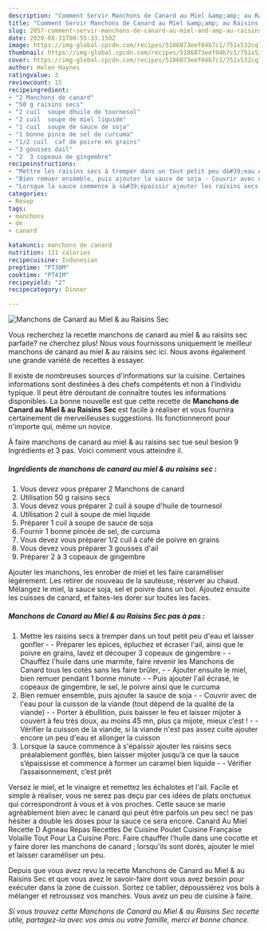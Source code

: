 ```yaml
---
description: "Comment Servir Manchons de Canard au Miel &amp;amp; au Raisins Sec"
title: "Comment Servir Manchons de Canard au Miel &amp;amp; au Raisins Sec"
slug: 2057-comment-servir-manchons-de-canard-au-miel-and-amp-au-raisins-sec
date: 2020-08-31T00:55:33.150Z
image: https://img-global.cpcdn.com/recipes/5186873eef04b7c1/751x532cq70/manchons-de-canard-au-miel-au-raisins-sec-photo-principale-de-la-recette.jpg
thumbnail: https://img-global.cpcdn.com/recipes/5186873eef04b7c1/751x532cq70/manchons-de-canard-au-miel-au-raisins-sec-photo-principale-de-la-recette.jpg
cover: https://img-global.cpcdn.com/recipes/5186873eef04b7c1/751x532cq70/manchons-de-canard-au-miel-au-raisins-sec-photo-principale-de-la-recette.jpg
author: Helen Haynes
ratingvalue: 3
reviewcount: 15
recipeingredient:
- "2 Manchons de canard"
- "50 g raisins secs"
- "2 cuil  soupe dhuile de tournesol"
- "2 cuil  soupe de miel liquide"
- "1 cuil  soupe de sauce de soja"
- "1 bonne pince de sel de curcuma"
- "1/2 cuil  caf de poivre en grains"
- "3 gousses dail"
- "2  3 copeaux de gingembre"
recipeinstructions:
- "Mettre les raisins secs à tremper dans un tout petit peu d&#39;eau et laisser gonfler - Préparer les épices, épluchez et écraser l&#39;ail, ainsi que le poivre en grains, lavez et découper 3 copeaux de gingembre  - Chauffez l&#39;huile dans une marmite, faire revenir les Manchons de Canard tous les cotés sans les faire brûler,  - Ajouter ensuite le miel, bien remuer pendant 1 bonne minute - Puis ajouter l&#39;ail écrasé, le copeaux de gingembre, le sel, le poivre ainsi que le curcuma"
- "Bien remuer ensemble, puis ajouter la sauce de soja - Couvrir avec de l&#39;eau pour la cuisson de la viande (tout dépend de la qualité de la viande) - Porter à ébullition, puis baisser le feu et laisser mijoter à couvert à feu très doux, au moins 45 mn, plus ça mijote, mieux c’est ! - Vérifier la cuisson de la viande, si la viande n&#39;est pas assez cuite ajouter encore un peu d&#39;eau et allonger la cuisson"
- "Lorsque la sauce commence à s&#39;épaissir ajouter les raisins secs préalablement gonflés, bien laisser mijoter jusqu’à ce que la sauce s’épaississe et commence à former un caramel bien liquide  - Vérifier l’assaisonnement, c’est prêt"
categories:
- Resep
tags:
- manchons
- de
- canard

katakunci: manchons de canard 
nutrition: 111 calories
recipecuisine: Indonesian
preptime: "PT30M"
cooktime: "PT41M"
recipeyield: "2"
recipecategory: Dinner

---
```



![Manchons de Canard au Miel &amp; au Raisins Sec](https://img-global.cpcdn.com/recipes/5186873eef04b7c1/751x532cq70/manchons-de-canard-au-miel-au-raisins-sec-photo-principale-de-la-recette.jpg)

Vous recherchez la recette manchons de canard au miel &amp; au raisins sec parfaite? ne cherchez plus! Nous vous fournissons uniquement le meilleur manchons de canard au miel &amp; au raisins sec ici. Nous avons également une grande variété de recettes à essayer.

Il existe de nombreuses sources d'informations sur la cuisine. Certaines informations sont destinées à des chefs compétents et non à l'individu typique. Il peut être déroutant de connaître toutes les informations disponibles. La bonne nouvelle est que cette recette de <strong> Manchons de Canard au Miel &amp; au Raisins Sec </strong> est facile à réaliser et vous fournira certainement de merveilleuses suggestions. Ils fonctionneront pour n'importe qui, même un novice.

<!--inarticleads1-->

À faire manchons de canard au miel &amp; au raisins sec tue seul besion 9 Ingrédients et 3 pas. Voici comment vous atteindre il.

##### Ingrédients de manchons de canard au miel &amp; au raisins sec :

1. Vous devez vous préparer 2 Manchons de canard
1. Utilisation 50 g raisins secs
1. Vous devez vous préparer 2 cuil à soupe d&#39;huile de tournesol
1. Utilisation 2 cuil à soupe de miel liquide
1. Préparer 1 cuil à soupe de sauce de soja
1. Fournir 1 bonne pincée de sel, de curcuma
1. Vous devez vous préparer 1/2 cuil à café de poivre en grains
1. Vous devez vous préparer 3 gousses d&#39;ail
1. Préparer 2 à 3 copeaux de gingembre


Ajouter les manchons, les enrober de miel et les faire caraméliser légèrement. Les retirer de nouveau de la sauteuse, réserver au chaud. Mélangez le miel, la sauce soja, sel et poivre dans un bol. Ajoutez ensuite les cuisses de canard, et faites-les dorer sur toutes les faces. 

<!--inarticleads2-->

##### Manchons de Canard au Miel &amp; au Raisins Sec pas à pas :

1. Mettre les raisins secs à tremper dans un tout petit peu d&#39;eau et laisser gonfler - - Préparer les épices, épluchez et écraser l&#39;ail, ainsi que le poivre en grains, lavez et découper 3 copeaux de gingembre  - - Chauffez l&#39;huile dans une marmite, faire revenir les Manchons de Canard tous les cotés sans les faire brûler,  - - Ajouter ensuite le miel, bien remuer pendant 1 bonne minute - - Puis ajouter l&#39;ail écrasé, le copeaux de gingembre, le sel, le poivre ainsi que le curcuma
1. Bien remuer ensemble, puis ajouter la sauce de soja - - Couvrir avec de l&#39;eau pour la cuisson de la viande (tout dépend de la qualité de la viande) - - Porter à ébullition, puis baisser le feu et laisser mijoter à couvert à feu très doux, au moins 45 mn, plus ça mijote, mieux c’est ! - - Vérifier la cuisson de la viande, si la viande n&#39;est pas assez cuite ajouter encore un peu d&#39;eau et allonger la cuisson
1. Lorsque la sauce commence à s&#39;épaissir ajouter les raisins secs préalablement gonflés, bien laisser mijoter jusqu’à ce que la sauce s’épaississe et commence à former un caramel bien liquide  - - Vérifier l’assaisonnement, c’est prêt


Versez le miel, et le vinaigre et remettez les échalotes et l&#39;ail. Facile et simple à réaliser, vous ne serez pas deçu par ces idées de plats onctueux qui correspondront à vous et à vos proches. Cette sauce se marie agréablement bien avec le canard qui peut être parfois un peu sec! ne pas hésiter a double les doses pour la sauce ce sera encore. Canard Au Miel Recette D Agneau Repas Recettes De Cuisine Poulet Cuisine Française Volaille Tout Pour La Cuisine Porc. Faire chauffer l&#39;huile dans une cocotte et y faire dorer les manchons de canard ; lorsqu&#39;ils sont dorés, ajouter le miel et laisser caraméliser un peu. 

<!--inarticleads1-->

<p>
Depuis que vous avez revu la recette Manchons de Canard au Miel &amp; au Raisins Sec et que vous avez le savoir-faire dont vous avez besoin pour exécuter dans la zone de cuisson. Sortez ce tablier, dépoussiérez vos bols à mélanger et retroussez vos manches. Vous avez un peu de cuisine à faire.
</p>

<p>
<i>Si vous trouvez cette Manchons de Canard au Miel &amp; au Raisins Sec recette utile, partagez-la avec vos amis ou votre famille, merci et bonne chance.</i>
</p>
